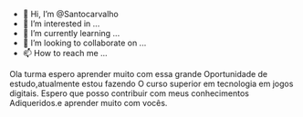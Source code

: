 - 👋 Hi, I’m @Santocarvalho
- 👀 I’m interested in ...
- 🌱 I’m currently learning ...
- 💞️ I’m looking to collaborate on ...
- 📫 How to reach me ...

<!---
Santocarvalho/Santocarvalho is a ✨ special ✨ repository because its `README.md` (this file) appears on your GitHub profile.
You can click the Preview link to take a look at your changes.
--->
Ola turma espero aprender muito com essa grande
Oportunidade de estudo,atualmente estou fazendo
O curso superior em tecnologia em jogos digitais.
Espero que posso contribuir com meus conhecimentos
Adiqueridos.e aprender muito com vocês.
